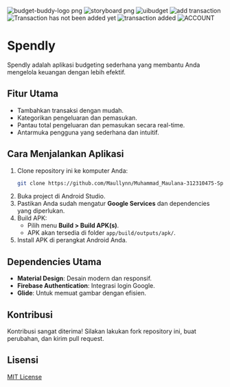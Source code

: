 ![budget-buddy-logo png](https://github.com/user-attachments/assets/0f72ece8-dd1b-48fe-9969-2b520029a2b4)
![storyboard png](https://github.com/user-attachments/assets/3b13ebb7-8df9-4eca-8c69-dd7bd487a257)
![uibudget](https://github.com/user-attachments/assets/0d9c07a3-e478-449c-9019-6967bb4154d7)
![add transaction](https://github.com/user-attachments/assets/ad74817f-02fc-4594-a625-2096c9fcc6d5)
![Transaction has not been added yet](https://github.com/user-attachments/assets/61d188d6-f14c-44b0-bf2b-427310fdff44)
![transaction added](https://github.com/user-attachments/assets/41f39591-e96a-4edd-ac48-bf71c9ee52cc)
![ACCOUNT](https://github.com/user-attachments/assets/1aa5ea55-37dd-4752-9d39-e657d3e21062)

# Spendly

Spendly adalah aplikasi budgeting sederhana yang membantu Anda mengelola keuangan dengan lebih efektif.

## Fitur Utama
- Tambahkan transaksi dengan mudah.
- Kategorikan pengeluaran dan pemasukan.
- Pantau total pengeluaran dan pemasukan secara real-time.
- Antarmuka pengguna yang sederhana dan intuitif.

## Cara Menjalankan Aplikasi

1. Clone repository ini ke komputer Anda:
   ```bash
   git clone https://github.com/Maullynn/Muhammad_Maulana-312310475-Spendly.git
   ```
2. Buka project di Android Studio.
3. Pastikan Anda sudah mengatur **Google Services** dan dependencies yang diperlukan.
4. Build APK:
   - Pilih menu **Build > Build APK(s)**.
   - APK akan tersedia di folder `app/build/outputs/apk/`.
5. Install APK di perangkat Android Anda.

## Dependencies Utama
- **Material Design**: Desain modern dan responsif.
- **Firebase Authentication**: Integrasi login Google.
- **Glide**: Untuk memuat gambar dengan efisien.

## Kontribusi
Kontribusi sangat diterima! Silakan lakukan fork repository ini, buat perubahan, dan kirim pull request.

## Lisensi
[MIT License](LICENSE)

